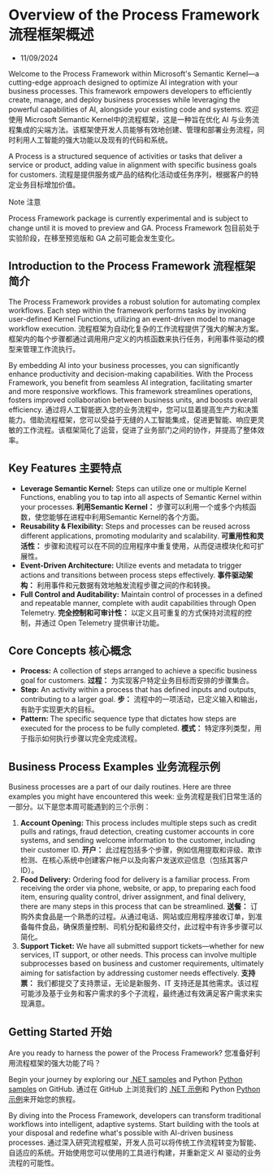 # Overview of the Process Framework 流程框架概述

- 11/09/2024

Welcome to the Process Framework within Microsoft's Semantic Kernel—a cutting-edge approach designed to optimize AI integration with your business processes. This framework empowers developers to efficiently create, manage, and deploy business processes while leveraging the powerful capabilities of AI, alongside your existing code and systems.
欢迎使用 Microsoft Semantic Kernel中的流程框架，这是一种旨在优化 AI 与业务流程集成的尖端方法。该框架使开发人员能够有效地创建、管理和部署业务流程，同时利用人工智能的强大功能以及现有的代码和系统。

A Process is a structured sequence of activities or tasks that deliver a service or product, adding value in alignment with specific business goals for customers.
流程是提供服务或产品的结构化活动或任务序列，根据客户的特定业务目标增加价值。

 Note  注意

Process Framework package is currently experimental and is subject to change until it is moved to preview and GA.
Process Framework 包目前处于实验阶段，在移至预览版和 GA 之前可能会发生变化。



## Introduction to the Process Framework 流程框架简介

The Process Framework provides a robust solution for automating complex workflows. Each step within the framework performs tasks by invoking user-defined Kernel Functions, utilizing an event-driven model to manage workflow execution.
流程框架为自动化复杂的工作流程提供了强大的解决方案。框架内的每个步骤都通过调用用户定义的内核函数来执行任务，利用事件驱动的模型来管理工作流执行。

By embedding AI into your business processes, you can significantly enhance productivity and decision-making capabilities. With the Process Framework, you benefit from seamless AI integration, facilitating smarter and more responsive workflows. This framework streamlines operations, fosters improved collaboration between business units, and boosts overall efficiency.
通过将人工智能嵌入您的业务流程中，您可以显着提高生产力和决策能力。借助流程框架，您可以受益于无缝的人工智能集成，促进更智能、响应更灵敏的工作流程。该框架简化了运营，促进了业务部门之间的协作，并提高了整体效率。



## Key Features  主要特点

- **Leverage Semantic Kernel:** Steps can utilize one or multiple Kernel Functions, enabling you to tap into all aspects of Semantic Kernel within your processes.
  **利用Semantic Kernel：** 步骤可以利用一个或多个内核函数，使您能够在进程中利用Semantic Kernel的各个方面。
- **Reusability & Flexibility:** Steps and processes can be reused across different applications, promoting modularity and scalability.
  **可重用性和灵活性：** 步骤和流程可以在不同的应用程序中重复使用，从而促进模块化和可扩展性。
- **Event-Driven Architecture:** Utilize events and metadata to trigger actions and transitions between process steps effectively.
  **事件驱动架构：** 利用事件和元数据有效地触发流程步骤之间的作和转换。
- **Full Control and Auditability:** Maintain control of processes in a defined and repeatable manner, complete with audit capabilities through Open Telemetry.
  **完全控制和可审计性：** 以定义且可重复的方式保持对流程的控制，并通过 Open Telemetry 提供审计功能。



## Core Concepts  核心概念

- **Process:** A collection of steps arranged to achieve a specific business goal for customers.
  **过程：** 为实现客户特定业务目标而安排的步骤集合。
- **Step:** An activity within a process that has defined inputs and outputs, contributing to a larger goal.
  **步：** 流程中的一项活动，已定义输入和输出，有助于实现更大的目标。
- **Pattern:** The specific sequence type that dictates how steps are executed for the process to be fully completed.
  **模式：** 特定序列类型，用于指示如何执行步骤以完全完成流程。



## Business Process Examples 业务流程示例

Business processes are a part of our daily routines. Here are three examples you might have encountered this week:
业务流程是我们日常生活的一部分。以下是您本周可能遇到的三个示例：

1. **Account Opening:** This process includes multiple steps such as credit pulls and ratings, fraud detection, creating customer accounts in core systems, and sending welcome information to the customer, including their customer ID.
   **开户：** 此过程包括多个步骤，例如信用提取和评级、欺诈检测、在核心系统中创建客户帐户以及向客户发送欢迎信息（包括其客户 ID）。
2. **Food Delivery:** Ordering food for delivery is a familiar process. From receiving the order via phone, website, or app, to preparing each food item, ensuring quality control, driver assignment, and final delivery, there are many steps in this process that can be streamlined.
   **送餐：** 订购外卖食品是一个熟悉的过程。从通过电话、网站或应用程序接收订单，到准备每件食品，确保质量控制、司机分配和最终交付，此过程中有许多步骤可以简化。
3. **Support Ticket:** We have all submitted support tickets—whether for new services, IT support, or other needs. This process can involve multiple subprocesses based on business and customer requirements, ultimately aiming for satisfaction by addressing customer needs effectively.
   **支持票：** 我们都提交了支持票证，无论是新服务、IT 支持还是其他需求。该过程可能涉及基于业务和客户需求的多个子流程，最终通过有效满足客户需求来实现满意。



## Getting Started  开始

Are you ready to harness the power of the Process Framework?
您准备好利用流程框架的强大功能了吗？

Begin your journey by exploring our [.NET samples](https://aka.ms/sk/process/dotnet) and Python [Python samples](https://github.com/microsoft/semantic-kernel/tree/main/python/samples/getting_started_with_processes) on GitHub.
通过在 GitHub 上浏览我们的 [.NET 示例](https://aka.ms/sk/process/dotnet)和 Python [Python 示例](https://github.com/microsoft/semantic-kernel/tree/main/python/samples/getting_started_with_processes)来开始您的旅程。

By diving into the Process Framework, developers can transform traditional workflows into intelligent, adaptive systems. Start building with the tools at your disposal and redefine what's possible with AI-driven business processes.
通过深入研究流程框架，开发人员可以将传统工作流程转变为智能、自适应的系统。开始使用您可以使用的工具进行构建，并重新定义 AI 驱动的业务流程的可能性。